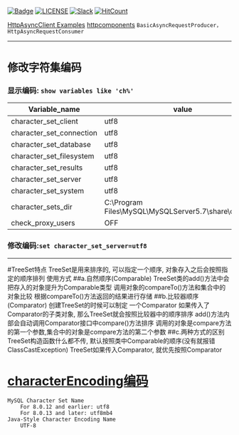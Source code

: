 [![Badge](https://img.shields.io/badge/link-996.icu-%23FF4D5B.svg)](https://996.icu/#/en_US)
[![LICENSE](https://img.shields.io/badge/license-Anti%20996-blue.svg)](https://github.com/996icu/996.ICU/blob/master/LICENSE)
[![Slack](https://img.shields.io/badge/slack-996icu-green.svg)](https://join.slack.com/t/996icu/shared_invite/enQtNTg4MjA3MzA1MzgxLWQyYzM5M2IyZmIyMTVjMzU5NTE5MGI5Y2Y2YjgwMmJiMWMxMWMzNGU3NDJmOTdhNmRlYjJlNjk5ZWZhNWIwZGM)
[![HitCount](http://hits.dwyl.io/996icu/996.ICU.svg)](http://hits.dwyl.io/996icu/996.ICU)


 [HttpAsyncClient Examples](http://hc.apache.org/httpcomponents-asyncclient-dev/examples.html)  [httpcomponents](http://svn.apache.org/repos/asf/httpcomponents/)
 `BasicAsyncRequestProducer，HttpAsyncRequestConsumer`
***
# `修改字符集编码`
 
### 显示编码: `show variables like 'ch%'`
 
| Variable_name | value |
|------|------|
|character_set_client	|utf8
|character_set_connection	|utf8
|character_set_database	|utf8
|character_set_filesystem	|utf8
|character_set_results	|utf8
|character_set_server	|utf8
|character_set_system	|utf8
|character_sets_dir	|C:\Program Files\MySQL\MySQLServer5.7\share\charsets\
|check_proxy_users	|OFF

### 修改编码:`set character_set_server=utf8`
***
 #TreeSet特点
 TreeSet是用来排序的, 可以指定一个顺序, 对象存入之后会按照指定的顺序排列
 使用方式
 ##a.自然顺序(Comparable)
 TreeSet类的add()方法中会把存入的对象提升为Comparable类型
 调用对象的compareTo()方法和集合中的对象比较
 根据compareTo()方法返回的结果进行存储
 ##b.比较器顺序(Comparator)
 创建TreeSet的时候可以制定 一个Comparator
 如果传入了Comparator的子类对象, 那么TreeSet就会按照比较器中的顺序排序
 add()方法内部会自动调用Comparator接口中compare()方法排序
 调用的对象是compare方法的第一个参数,集合中的对象是compare方法的第二个参数
 ##c.两种方式的区别
 TreeSet构造函数什么都不传, 默认按照类中Comparable的顺序(没有就报错ClassCastException)
 TreeSet如果传入Comparator, 就优先按照Comparator
 
 # [characterEncoding编码](https://dev.mysql.com/doc/connector-j/8.0/en/connector-j-reference-charsets.html)
    MySQL Character Set Name	
        For 8.0.12 and earlier: utf8    
        For 8.0.13 and later: utf8mb4
    Java-Style Character Encoding Name
        UTF-8

